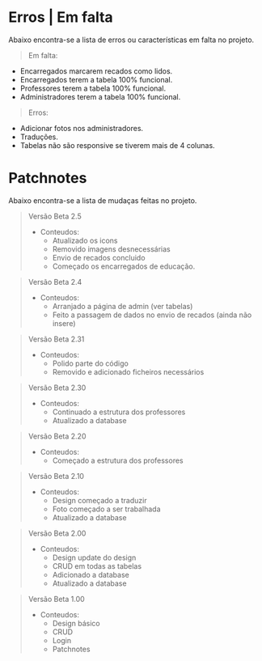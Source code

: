 # Erros | Em falta

Abaixo encontra-se a lista de erros ou características em falta no projeto.

>Em falta:
  - Encarregados marcarem recados como lidos.
  - Encarregados terem a tabela 100% funcional.
  - Professores terem a tabela 100% funcional.
  - Administradores terem a tabela 100% funcional.
  
>Erros:
  - Adicionar fotos nos administradores.
  - Traduções.
  - Tabelas não são responsive se tiverem mais de 4 colunas.

# Patchnotes

Abaixo encontra-se a lista de mudaças feitas no projeto.

>Versão Beta 2.5
> - Conteudos:
>   - Atualizado os icons
>	- Removido imagens desnecessárias
>	- Envio de recados concluido
>	- Começado os encarregados de educação.

>Versão Beta 2.4
> - Conteudos:
>   - Arranjado a página de admin (ver tabelas)
>	- Feito a passagem de dados no envio de recados (ainda não insere)

>Versão Beta 2.31
> - Conteudos:
>   - Polido parte do código
>	- Removido e adicionado ficheiros necessários

>Versão Beta 2.30
> - Conteudos:
>   - Continuado a estrutura dos professores
>	- Atualizado a database

>Versão Beta 2.20
> - Conteudos:
>   - Começado a estrutura dos professores

>Versão Beta 2.10
> - Conteudos:
>   - Design começado a traduzir
>   - Foto começado a ser trabalhada
>   - Atualizado a database

>Versão Beta 2.00
> - Conteudos:
>   - Design update do design
>   - CRUD em todas as tabelas
>   - Adicionado a database
>   - Atualizado a database


>Versão Beta 1.00
> - Conteudos:
>   - Design básico
>   - CRUD
>   - Login
>   - Patchnotes
